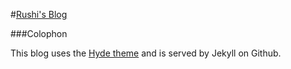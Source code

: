 #[Rushi's Blog](http://www.rshah.io/blog/)

###Colophon

This blog uses the [Hyde theme](github.com/poole/hyde) and is served by Jekyll on Github. 
